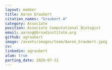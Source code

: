 ```yaml
---
layout: member
title: Aaron Graubert
citation_names: "Graubert A"
category: Associate
position: Associate Computational Biologist
email: aarong@broadinstitute.org
github: agraubert
image: /assets/images/team/Aaron_Graubert.jpeg
cv:
linkedin: agraubert
alum: true
parting_date: 2020-07-31
---
```


